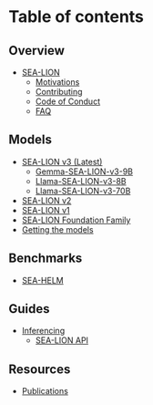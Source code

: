 # Table of contents

## Overview

* [SEA-LION](README.md)
  * [Motivations](overview/why_sealion.md)
  * [Contributing](overview/contributions.md)
  * [Code of Conduct](overview/code_of_conduct.md)
  * [FAQ](overview/faq.md)

## Models

* [SEA-LION v3 (Latest)](models/sealion_v3/sealion_v3.md)
  * [Gemma-SEA-LION-v3-9B](models/sealion_v3/sealion_v3_gemma2_9B.md)
  * [Llama-SEA-LION-v3-8B](models/sealion_v3/sealion_v3_llama3_1_8B.md)
  * [Llama-SEA-LION-v3-70B](models/sealion_v3/sealion_v3_llama3_1_70B.md)
* [SEA-LION v2](models/sealion_v2/sealion_v2.md)
* [SEA-LION v1](models/sealion_v1/sealion_v1.md)
* [SEA-LION Foundation Family](models/sealion_adaptations.md)
* [Getting the models](models/download_models.md)

## Benchmarks

* [SEA-HELM](benchmarks/seahelm.md)

<!-- Uncomment the items below as and when the content becomes available -->
## Guides

* [Inferencing](guides/inferencing/README.md)
  * [SEA-LION API](guides/inferencing/api.md)
  <!-- * [SEA-LION on Local](guides/inferencing/local_hosting.md) -->
  <!-- * [SEA-LION on Cloud](guides/inferencing/cloud_hosting.md) -->
<!-- * [Prompting](guides/prompting/README.md)
* [Fine-tuning](guides/finetuning/README.md)
* [Example Use Cases](guides/use_cases/README.md) -->

## Resources

* [Publications](resources/publications.md)
